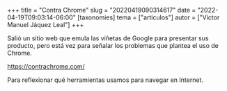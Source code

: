 +++
title = "Contra Chrome"
slug = "20220419090314617"
date = "2022-04-19T09:03:14-06:00"
[taxonomies]
tema = ["articulos"]
autor = ["Víctor Manuel Jáquez Leal"]
+++

Salió un sitio web que emula las viñetas de Google para presentar sus producto,
pero está vez para señalar los problemas que plantea el uso de Chrome.

<https://contrachrome.com/>

Para reflexionar qué herramientas usamos para navegar en Internet.
